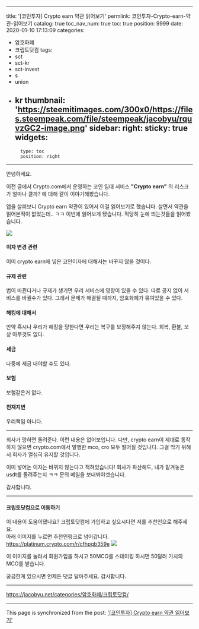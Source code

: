 
---
title: '[코인투자] Crypto earn 약관 읽어보기'
permlink: 코인투자-Crypto-earn-약관-읽어보기
catalog: true
toc_nav_num: true
toc: true
position: 9999
date: 2020-01-10 17:13:09
categories:
- 암호화폐
- 크립토닷컴
tags:
- sct
- sct-kr
- sct-invest
- s
- union
- kr
thumbnail: 'https://steemitimages.com/300x0/https://files.steempeak.com/file/steempeak/jacobyu/rquvzGC2-image.png'
sidebar:
    right:
        sticky: true
widgets:
    -
        type: toc
        position: right
---


안녕하세요.

이전 글에서 Crypto.com에서 운영하는 코인 임대 서비스 
**"Crypto earn"** 의 리스크가 얼마나 클까? 에 대해 같이 이야기해봤습니다.


앱을 살펴보니 Crypto earn 약관이 있어서 이걸 읽어보기로 했습니다.
살면서 약관을 읽어본적이 없었는데.. ㅋㅋ
이번에 읽어보게 됐습니다.
적당히 눈에 띄는것들을 읽어봤습니다.

![](https://steemitimages.com/300x0/https://files.steempeak.com/file/steempeak/jacobyu/rquvzGC2-image.png)


#### 이자 변경 관련

이미 crypto earn에 넣은 코인이자에 대해서는 바꾸지 않을 것이다.

#### 규제 관련
법이 바뀐다거나 규제가 생기면 우리 서비스에 영향이 있을 수 있다.
따로 공지 없이 서비스를 바뀔수가 있다.
그래서 문제가 해결될 때까지, 암호화폐가 묶여있을 수 있다.

#### 해킹에 대해서

만약 혹시나 우리가 해킹을 당한다면
우리는 복구를 보장해주지 않는다.
회복, 환불, 보상 아무것도 없다.

#### 세금

나중에 세금 내야할 수도 있다.

#### 보험

보험같은거 없다.

#### 천재지변

우리책임 아니다.

----

회사가 망하면 돌려준다. 이런 내용은 없어보입니다.
다만, crypto earn이 제대로 동작하지 않으면 
crypto.com에서 발행한 mco, cro 모두 떨어질 것입니다.
그걸 막기 위해서 회사가 열심히 유지할 것입니다.

이미 넣어논 이자는 바뀌지 않는다고 적혀있습니다!
회사가 파산해도, 내가 맡겨놓은 usdt를 돌려주는지  ㅋㅋ
문의 메일을 보내봐야겟습니다.

감사합니다.



---

#### 크립토닷컴으로 이동하기

이 내용이 도움이됐나요? 
크립토닷컴에 가입하고 싶으시다면 저를 추천인으로 해주세요.  
아래 이미지를 누르면 추천인링크로 넘어갑니다. 
https://platinum.crypto.com/r/cfhpqb359e
[![](https://steemitimages.com/700x0/https://cdn.steemitimages.com/DQmYG3x1A2QNzEaJBfvhzbFhZbgzEW9w3jW7KeDXbfrPZxU/BG50.gif)](https://platinum.crypto.com/r/cfhpqb359e)


이 이미지를 눌러서 회원가입을 하시고 
50MCO를 스테이킹 하시면 
50달러 가치의 MCO를 받습니다.

궁금한게 있으시면 언제든 댓글 달아주세요. 
감사합니다.


---

https://jacobyu.net/categories/암호화폐/크립토닷컴/

- - -

This page is synchronized from the post: ['[코인투자] Crypto earn 약관 읽어보기'](https://steempeak.com/@jacobyu/crypto-earn)
